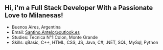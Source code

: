 ## Hi, i'm a Full Stack Developer With a Passionate Love to Milanesas!
- Buenos Aires, Argentina
- Email: Santino.Antelo@outlook.es
- Studies: Tecnica N°1 Colon, Monte Grande
- Skills: qBasic, C++, HTML, CSS, JS, Java, C#, .NET, SQL, MySql, Python


<!--
**Shadouuh/Shadouuh** is a ✨ _special_ ✨ repository because its `README.md` (this file) appears on your GitHub profile.

Here are some ideas to get you started:

- 🔭 I’m currently working on ...
- 🌱 I’m currently learning ...
- 👯 I’m looking to collaborate on ...
- 🤔 I’m looking for help with ...
- 💬 Ask me about ...
- 📫 How to reach me: ...
- 😄 Pronouns: ...
- ⚡ Fun fact: ...
-->
